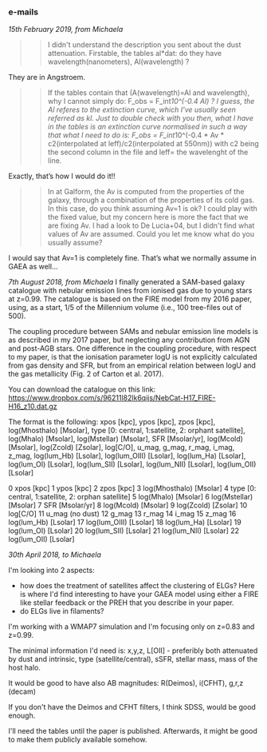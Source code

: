 ### e-mails ###

*15th February 2019, from Michaela*
> > I didn't understand the description you sent about the dust attenuation. 
> > Firstable, the tables al*dat: do they have wavelength(nanometers), Al(wavelength) ?  

They are in Angstroem. 

> > If the tables contain that (A(wavelength)=Al and wavelength), why I cannot simply do: F_obs = F_int*10^(-0.4 Al) ? I guess, the Al referes to the extinction curve, which I've usually seen referred as kl. Just to double check with you then, what I have in the tables is an extinction curve normalised  in such a way that what I need to do is: 
> > F_obs = F_int*10^(-0.4 * Av * c2(interpolated at leff)/c2(interpolated at 550nm)) 
> > with c2 being the second column in the file and leff= the wavelenght of the line.  

Exactly, that’s how I would do it!! 

> > In at  Galform, the Av is computed from the properties of the galaxy, through a combination of the properties of its cold gas. In this case, do you think assuming Av=1 is ok? I could play with the fixed value, but my concern here is more the fact that we are fixing Av. I had a look to De Lucia+04, but I didn't find what values of Av are assumed. Could you let me know what do you usually assume?  

I would say that Av=1 is completely fine. That’s what we normally assume in GAEA as well…

*7th August 2018, from Michaela*
I finally generated a SAM-based galaxy catalogue with nebular emission lines from ionised gas due to young stars at z=0.99. The catalogue is based on the FIRE model from my 2016 paper, using, as a start, 1/5 of the Millennium volume (i.e., 100 tree-files out of 500). 

The coupling procedure between SAMs and nebular emission line models is as described in my 2017 paper, but neglecting any contribution from AGN and post-AGB stars. One difference in the coupling procedure, with respect to my paper, is that the ionisation parameter logU is not explicitly calculated from gas density and SFR, but from an empirical relation between logU and the gas metallicity (Fig. 2 of Carton et al. 2017).

You can download the catalogue on this link:
https://www.dropbox.com/s/96211l82lk6qijs/NebCat-H17_FIRE-H16_z10.dat.gz

The format is the following:
xpos [kpc], ypos [kpc], zpos [kpc], log(Mhosthalo) [Msolar], type [0: central, 1:satellite, 2: orphant satellite], log(Mhalo) [Msolar], 
          log(Mstellar) [Msolar], SFR [Msolar/yr], log(Mcold) [Msolar], log(Zcold) [Zsolar], log[C/O], 
          u_mag, g_mag, r_mag, i_mag, z_mag, log(lum_Hb) [Lsolar], log(lum_OIII) [Lsolar], log(lum_Ha) [Lsolar], 
	log(lum_OI) [Lsolar], log(lum_SII) [Lsolar], log(lum_NII) [Lsolar], log(lum_OII) [Lsolar]

0 xpos [kpc]
1 ypos [kpc]
2 zpos [kpc]
3 log(Mhosthalo) [Msolar]
4 type [0: central, 1:satellite, 2: orphan satellite]
5 log(Mhalo) [Msolar] 
6 log(Mstellar) [Msolar]
7 SFR [Msolar/yr]
8 log(Mcold) [Msolar]
9 log(Zcold) [Zsolar]
10 log[C/O] 
11 u_mag  (no dust)
12 g_mag
13 r_mag
14 i_mag
15 z_mag
16 log(lum_Hb) [Lsolar]
17 log(lum_OIII) [Lsolar]
18 log(lum_Ha) [Lsolar]
19 log(lum_OI) [Lsolar]
20 log(lum_SII) [Lsolar]
21 log(lum_NII) [Lsolar]
22 log(lum_OII) [Lsolar]

*30th April 2018, to Michaela*

 I'm looking into 2 aspects:
* how does the treatment of satellites affect the clustering of ELGs? Here is where I'd find interesting to have your GAEA model using either a FIRE like stellar feedback or the PREH that you describe in your paper.
* do ELGs live in filaments?

I'm working with a WMAP7 simulation and I'm focusing only on z=0.83 and z=0.99.

The minimal information I'd need is:
x,y,z, L[OII] - preferibly both attenuated by dust and intrinsic, type (satellite/central), sSFR, stellar mass, mass of the host halo.

It would be good to have also AB magnitudes:
R(Deimos), i(CFHT), g,r,z (decam)

If you don't have the Deimos and CFHT filters, I think SDSS, would be good enough.

I'll need the tables until the paper is published. Afterwards, it might be good to make them publicly available somehow.
